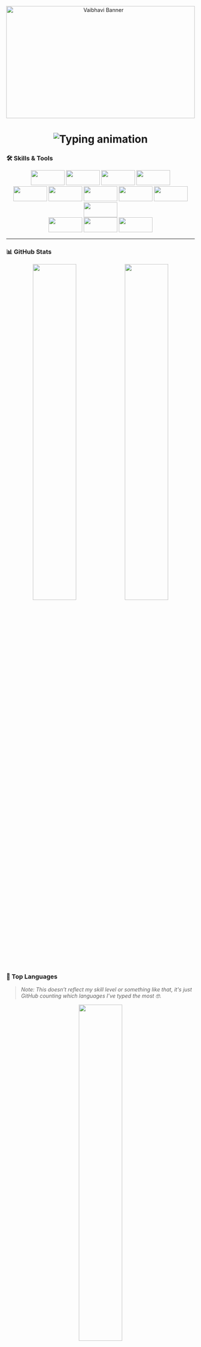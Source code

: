 <!-- Banner -->

<p align="center">
  <img src="https://github.com/user-attachments/assets/891b881f-b831-4992-8b54-f980b3b13968" alt="Vaibhavi Banner" width="100%" height="300px" />
</p>

<h1 align="center">
  <img src="https://readme-typing-svg.demolab.com?font=Fira+Code&weight=800&pause=1000&center=true&vCenter=true&width=700&lines=I'm%20a%20self-taught%20and%20formally%20trained%20developer%20from%20India%20%F0%9F%87%AE%F0%9F%87%B3;Node.js%20is%20cool...%20I%20guess%3F%20Still%20exploring%20%F0%9F%9A%80;Open%20to%20cool%20projects!" alt="Typing animation" />
</h1>

### 🛠️ Skills & Tools

<p align="center">
  <img width="90" height="40" src="https://img.shields.io/badge/C++-00599C?style=flat&logo=c%2B%2B&logoColor=white" />
  <img width="90" height="40" src="https://img.shields.io/badge/Java-ED8B00?style=flat&logo=java&logoColor=white" />
  <img width="90" height="40" src="https://img.shields.io/badge/PHP-777BB4?style=flat&logo=php&logoColor=white" />
  <img width="90" height="40" src="https://img.shields.io/badge/JavaScript-F7DF1E?style=flat&logo=javascript&logoColor=black" />
  </br>
  <img width="90" height="40" src="https://img.shields.io/badge/HTML5-E34F26?style=flat&logo=html5&logoColor=white" />
  <img width="90" height="40" src="https://img.shields.io/badge/CSS3-1572B6?style=flat&logo=css3&logoColor=white" />
  <img width="90" height="40" src="https://img.shields.io/badge/Bootstrap-7952B3?style=flat&logo=bootstrap&logoColor=white" />
  <img width="90" height="40" src="https://img.shields.io/badge/React-20232A?style=flat&logo=react&logoColor=61DAFB" />
  <img width="90" height="40" src="https://img.shields.io/badge/Node.js-339933?style=flat&logo=node.js&logoColor=white" />
  <img width="90" height="40" src="https://img.shields.io/badge/Express.js-000000?style=flat&logo=express&logoColor=white" />
  </br>
  <img width="90" height="40" src="https://img.shields.io/badge/Firebase-FFCA28?style=flat&logo=firebase&logoColor=black" />
  <img width="90" height="40" src="https://img.shields.io/badge/MongoDB-47A248?style=flat&logo=mongodb&logoColor=white" />
  <img width="90" height="40" src="https://img.shields.io/badge/MySQL-4479A1?style=flat&logo=mysql&logoColor=white" />
</p>

---

### 📊 GitHub Stats

<p align="center">
  <img src="https://github-readme-stats.vercel.app/api?username=vaibhavi-2-0-2-3&show_icons=true&theme=radical&hide_border=true" width="48%" />
  <img src="https://github-readme-streak-stats.herokuapp.com/?user=vaibhavi-2-0-2-3&theme=radical&hide_border=true" width="48%" />
</p>

### 🧠 Top Languages

> *Note: This doesn’t reflect my skill level or something like that, it's just GitHub counting which languages I’ve typed the most 🤓*.

<p align="center">
  <img src="https://github-readme-stats.vercel.app/api/top-langs/?username=vaibhavi-2-0-2-3&layout=compact&theme=radical&hide_border=true" width="48%"/>
</p>

---


### 📫 Let’s Connect!

> Let's connect and create something cool together — always happy to meet fellow devs, designers & dreamers 🌸

<div style="display: flex; align-items: center; gap: 40px;">

  <img align="left" height="170" alt="GIF" src="https://giffiles.alphacoders.com/931/93195.gif" />

  <div>
  <span style="margin-right: 10px;">
    <a href="mailto:v.a.i.bhavi062024@gmail.com">
      <img width="100" height="40" src="https://img.shields.io/badge/Gmail-D14836?style=flat&logo=gmail&logoColor=white" />
    </a>
  </span>
  <span style="margin-right: 10px;">
    <a href="https://www.linkedin.com/in/vaibhavi-gaonkar-4660522a6/">
      <img width="100" height="40" src="https://img.shields.io/badge/LinkedIn-0077B5?style=flat&logo=linkedin&logoColor=white" />
    </a>
  </span>
  <span>
    <a href="https://www.reddit.com/user/Ok-Following-2431/">
      <img width="100" height="40" src="https://img.shields.io/badge/Reddit-FF4500?style=flat&logo=reddit&logoColor=white" />
    </a>
  </span>
</div>

</div>


<h1 align="center">
  <img src="https://readme-typing-svg.demolab.com?font=Fira+Code&pause=1200&color=00BFFF&center=true&vCenter=true&width=500&lines=+Thanks+for+visiting!+" alt="Typing SVG" />
</h1>
